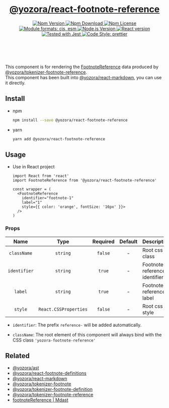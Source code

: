 <header>
  <h1 align="center">
    <a href="https://github.com/guanghechen/yozora-react/tree/master/packages/footnote-reference#readme">@yozora/react-footnote-reference</a>
  </h1>
  <div align="center">
    <a href="https://www.npmjs.com/package/@yozora/react-footnote-reference">
      <img
        alt="Npm Version"
        src="https://img.shields.io/npm/v/@yozora/react-footnote-reference.svg"
      />
    </a>
    <a href="https://www.npmjs.com/package/@yozora/react-footnote-reference">
      <img
        alt="Npm Download"
        src="https://img.shields.io/npm/dm/@yozora/react-footnote-reference.svg"
      />
    </a>
    <a href="https://www.npmjs.com/package/@yozora/react-footnote-reference">
      <img
        alt="Npm License"
        src="https://img.shields.io/npm/l/@yozora/react-footnote-reference.svg"
      />
    </a>
    <a href="#install">
      <img
        alt="Module formats: cjs, esm"
        src="https://img.shields.io/badge/module_formats-cjs%2C%20esm-green.svg"
      />
    </a>
    <a href="https://github.com/nodejs/node">
      <img
        alt="Node.js Version"
        src="https://img.shields.io/node/v/@yozora/react-footnote-reference"
      />
    </a>
    <a href="https://github.com/facebook/react">
      <img
        alt="React version"
        src="https://img.shields.io/npm/dependency-version/@yozora/react-footnote-reference/peer/react"
      />
    </a>
    <a href="https://github.com/facebook/jest">
      <img
        alt="Tested with Jest"
        src="https://img.shields.io/badge/tested_with-jest-9c465e.svg"
      />
    </a>
    <a href="https://github.com/prettier/prettier">
      <img
        alt="Code Style: prettier"
        src="https://img.shields.io/badge/code_style-prettier-ff69b4.svg?style=flat-square"
      />
    </a>
  </div>
</header>
<br/>

This component is for rendering the [FootnoteReference][@yozora/ast] data produced by
[@yozora/tokenizer-footnote-reference][].\
This component has been built into [@yozora/react-markdown][], you can use it directly.


## Install

* npm

  ```bash
  npm install --save @yozora/react-footnote-reference
  ```

* yarn

  ```bash
  yarn add @yozora/react-footnote-reference
  ```


## Usage

* Use in React project

  ```tsx
  import React from 'react'
  import FootnoteReference from '@yozora/react-footnote-reference'

  const wrapper = (
    <FootnoteReference 
      identifier="footnote-1" 
      label="1"
      style={{ color: 'orange', fontSize: '16px' }}>
    />
  )
  ```

### Props

Name        | Type                  | Required  | Default | Description
:----------:|:---------------------:|:---------:|:-------:|:-------------
`className` | `string`              | `false`   | -       | Root css class
`identifier`| `string`              | `true`    | -       | Footnote reference identifier
`label`     | `string`              | `true`    | -       | Footnote reference label
`style`     | `React.CSSProperties` | `false`   | -       | Root css style

- `identifier`: The prefix `reference-` will be added automatically.

- `className`: The root element of this component will always bind with the
  CSS class `'yozora-footnote-reference'`


## Related

* [@yozora/ast][]
* [@yozora/react-footnote-definitions][]
* [@yozora/react-markdown][]
* [@yozora/tokenizer-footnote][]
* [@yozora/tokenizer-footnote-definition][]
* [@yozora/tokenizer-footnote-reference][]
* [footnoteReference | Mdast][mdast]


[@yozora/ast]: https://www.npmjs.com/package/@yozora/ast#footnote-reference
[@yozora/react-footnote-definitions]: https://www.npmjs.com/package/@yozora/react-footnote-definitions
[@yozora/react-markdown]: https://www.npmjs.com/package/@yozora/react-markdown
[@yozora/tokenizer-footnote]: https://www.npmjs.com/package/@yozora/tokenizer-footnote
[@yozora/tokenizer-footnote-definition]: https://www.npmjs.com/package/@yozora/tokenizer-footnote-definition
[@yozora/tokenizer-footnote-reference]: https://www.npmjs.com/package/@yozora/tokenizer-footnote-reference
[mdast]: https://github.com/syntax-tree/mdast#footnotereference